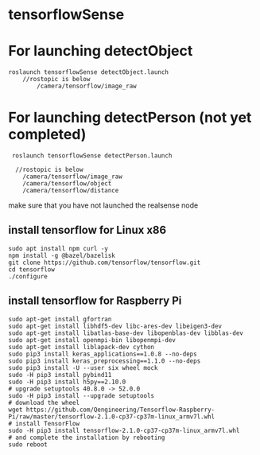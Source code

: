 # tensorflowSense

# For launching detectObject

    roslaunch tensorflowSense detectObject.launch
        //rostopic is below
            /camera/tensorflow/image_raw


# For launching detectPerson (not yet completed)

     roslaunch tensorflowSense detectPerson.launch

      //rostopic is below
        /camera/tensorflow/image_raw
        /camera/tensorflow/object
        /camera/tensorflow/distance

make sure that you have not launched the realsense node

## install tensorflow for Linux x86
    sudo apt install npm curl -y
    npm install -g @bazel/bazelisk
    git clone https://github.com/tensorflow/tensorflow.git
    cd tensorflow
    ./configure
## install tensorflow for Raspberry Pi
    sudo apt-get install gfortran
    sudo apt-get install libhdf5-dev libc-ares-dev libeigen3-dev
    sudo apt-get install libatlas-base-dev libopenblas-dev libblas-dev
    sudo apt-get install openmpi-bin libopenmpi-dev
    sudo apt-get install liblapack-dev cython
    sudo pip3 install keras_applications==1.0.8 --no-deps
    sudo pip3 install keras_preprocessing==1.1.0 --no-deps
    sudo pip3 install -U --user six wheel mock
    sudo -H pip3 install pybind11
    sudo -H pip3 install h5py==2.10.0
    # upgrade setuptools 40.8.0 -> 52.0.0
    sudo -H pip3 install --upgrade setuptools
    # download the wheel
    wget https://github.com/Qengineering/Tensorflow-Raspberry-Pi/raw/master/tensorflow-2.1.0-cp37-cp37m-linux_armv7l.whl
    # install TensorFlow
    sudo -H pip3 install tensorflow-2.1.0-cp37-cp37m-linux_armv7l.whl
    # and complete the installation by rebooting
    sudo reboot

